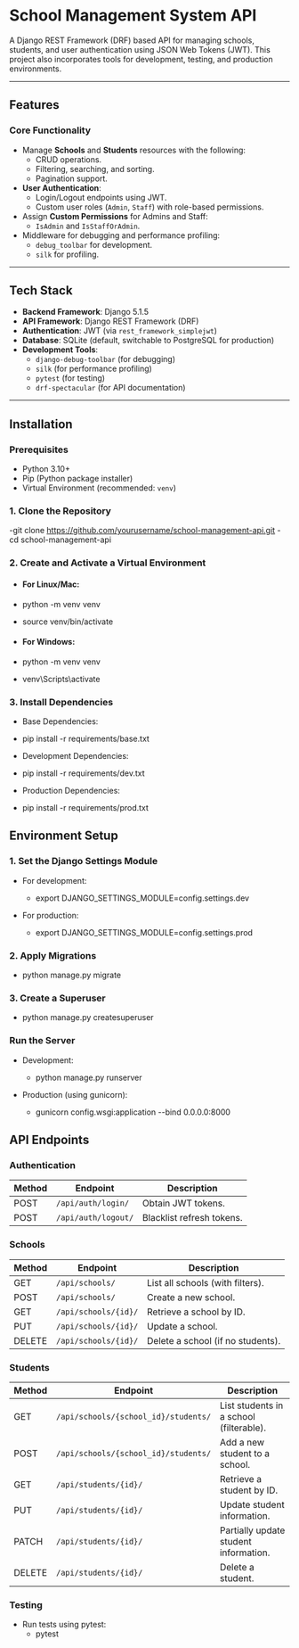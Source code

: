 # **School Management System API**

A Django REST Framework (DRF) based API for managing schools, students, and user authentication using JSON Web Tokens (JWT). This project also incorporates tools for development, testing, and production environments.

---

## **Features**
### **Core Functionality**
- Manage **Schools** and **Students** resources with the following:
  - CRUD operations.
  - Filtering, searching, and sorting.
  - Pagination support.
- **User Authentication**:
  - Login/Logout endpoints using JWT.
  - Custom user roles (`Admin`, `Staff`) with role-based permissions.
- Assign **Custom Permissions** for Admins and Staff:
  - `IsAdmin` and `IsStaffOrAdmin`.
- Middleware for debugging and performance profiling:
  - `debug_toolbar` for development.
  - `silk` for profiling.

---

## **Tech Stack**
- **Backend Framework**: Django 5.1.5
- **API Framework**: Django REST Framework (DRF)
- **Authentication**: JWT (via `rest_framework_simplejwt`)
- **Database**: SQLite (default, switchable to PostgreSQL for production)
- **Development Tools**:
  - `django-debug-toolbar` (for debugging)
  - `silk` (for performance profiling)
  - `pytest` (for testing)
  - `drf-spectacular` (for API documentation)

---

## **Installation**

### **Prerequisites**
- Python 3.10+
- Pip (Python package installer)
- Virtual Environment (recommended: `venv`)

### **1. Clone the Repository**
-git clone https://github.com/yourusername/school-management-api.git
-cd school-management-api

### **2. Create and Activate a Virtual Environment**

- #### For Linux/Mac:
- python -m venv venv
- source venv/bin/activate

- #### For Windows:
- python -m venv venv
- venv\Scripts\activate

### **3. Install Dependencies**
- Base Dependencies:
- pip install -r requirements/base.txt

- Development Dependencies:
- pip install -r requirements/dev.txt

- Production Dependencies:
- pip install -r requirements/prod.txt

## Environment Setup
### **1. Set the Django Settings Module**
- For development:
    - export DJANGO_SETTINGS_MODULE=config.settings.dev

- For production:
    - export DJANGO_SETTINGS_MODULE=config.settings.prod

### **2. Apply Migrations**
- python manage.py migrate

### **3. Create a Superuser**
- python manage.py createsuperuser

### **Run the Server**
- Development:
    - python manage.py runserver

- Production (using gunicorn):
    - gunicorn config.wsgi:application --bind 0.0.0.0:8000


## **API Endpoints**

### **Authentication**
| Method | Endpoint           | Description                |
|--------|---------------------|----------------------------|
| POST   | `/api/auth/login/`  | Obtain JWT tokens.         |
| POST   | `/api/auth/logout/` | Blacklist refresh tokens.  |

### **Schools**
| Method | Endpoint             | Description                       |
|--------|-----------------------|-----------------------------------|
| GET    | `/api/schools/`       | List all schools (with filters).  |
| POST   | `/api/schools/`       | Create a new school.              |
| GET    | `/api/schools/{id}/`  | Retrieve a school by ID.          |
| PUT    | `/api/schools/{id}/`  | Update a school.                  |
| DELETE | `/api/schools/{id}/`  | Delete a school (if no students). |

### **Students**
| Method | Endpoint                              | Description                                |
|--------|---------------------------------------|--------------------------------------------|
| GET    | `/api/schools/{school_id}/students/`  | List students in a school (filterable).    |
| POST   | `/api/schools/{school_id}/students/`  | Add a new student to a school.             |
| GET    | `/api/students/{id}/`                 | Retrieve a student by ID.                  |
| PUT    | `/api/students/{id}/`                 | Update student information.                |
| PATCH  | `/api/students/{id}/`                 | Partially update student information.      |
| DELETE | `/api/students/{id}/`                 | Delete a student.                          |

### **Testing**
- Run tests using pytest:
    - pytest